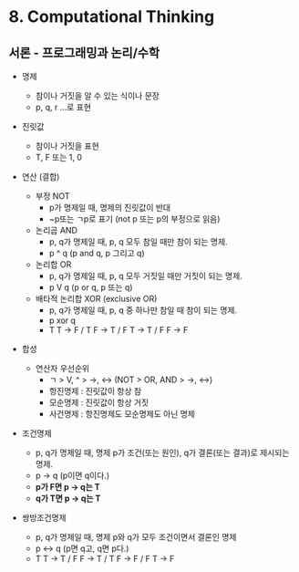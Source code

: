 # 8. Computational Thinking

## 서론 - 프로그래밍과 논리/수학

- 명제
  - 참이나 거짓을 알 수 있는 식이나 문장
  - p, q, r ...로 표현
- 진릿값
  - 참이나 거짓을 표현
  - T, F 또는 1, 0

- 연산 (결합)
  - 부정 NOT
    - p가 명제일 때, 명제의 진릿값이 반대
    - ~p또는 ㄱp로 표기 (not p 또는 p의 부정으로 읽음)
  - 논리곱 AND
    - p, q가 명제일 때, p, q 모두 참일 때만 참이 되는 명제.
    - p ^ q (p and q, p 그리고 q)
  - 논리합 OR
    - p, q가 명제일 때, p, q 모두 거짓일 때만 거짓이 되는 명제.
    - p V q (p or q, p 또는 q)
  - 배타적 논리합 XOR (exclusive OR)
    - p, q가 명제일 때, p, q 중 하나만 참일 때 참이 되는 명제.
    - p xor q
    - T T -> F / T F -> T / F T -> T / F F -> F
- 합성
  - 연산자 우선순위
    - ㄱ > V, ^ > ->, <->  (NOT > OR, AND > ->, <->)
    - 항진명제 : 진릿값이 항상 참
    - 모순명제 : 진릿값이 항상 거짓
    - 사건명제 : 항진명제도 모순명제도 아닌 명제
- 조건명제
  - p, q가 명제일 때, 명제 p가 조건(또는 원인), q가 결론(또는 결과)로 제시되는 명제.
  - p -> q (p이면 q이다.)
  - **p가 F면 p -> q는 T**
  - **q가 T면 p -> q는 T**
- 쌍방조건명제
  - p, q가 명제일 때, 명제 p와 q가 모두 조건이면서 결론인 명제
  - p <-> q (p면 q고, q면 p다.)
  - T T -> T / F F -> T / T F -> F / F T -> F